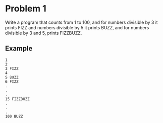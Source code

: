 # Problem 1
Write a program that counts from 1 to 100, and for numbers divisible by 3 it
prints FIZZ and numbers divisible by 5 it prints BUZZ, and for numbers divisible
by 3 and 5, prints FIZZBUZZ.

## Example

```
1
2
3 FIZZ
4
5 BUZZ
6 FIZZ
.
.
.
15 FIZZBUZZ
.
.
.
100 BUZZ
```

